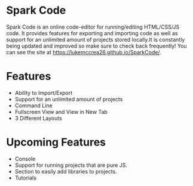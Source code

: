 # Spark Code
Spark Code is an online code-editor for running/editing HTML/CSS/JS code. It provides features for exporting and importing code as well as support for an unlimited amount of projects stored locally.It is constantly being updated and improved so make sure to check back frequently! You can see the site at https://lukemccrea26.github.io/SparkCode/.

# Features
- Ability to Import/Export
- Support for an unlimited amount of projects
- Command Line
- Fullscreen View and View in New Tab
- 3 Different Layouts

# Upcoming Features
- Console
- Support for running projects that are pure JS.
- Section to easily add libraries to projects.
- Tutorials
